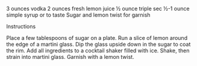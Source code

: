 3 ounces vodka
2 ounces fresh lemon juice
½ ounce triple sec
½-1 ounce simple syrup or to taste
Sugar and lemon twist for garnish

Instructions

Place a few tablespoons of sugar on a plate. Run a slice of lemon around the edge of a martini glass. Dip the glass upside down in the sugar to coat the rim.
Add all ingredients to a cocktail shaker filled with ice. Shake, then strain into martini glass. Garnish with a lemon twist.
